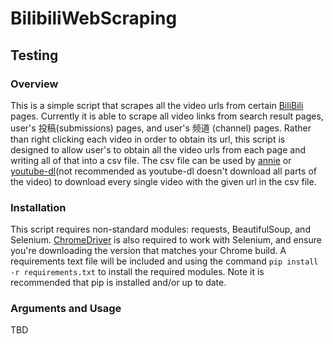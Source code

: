 # BilibiliWebScraping
## Testing
### Overview
This is a simple script that scrapes all the video urls from certain [BiliBili](https://www.bilibili.com/) pages. Currently it is able to scrape all video links from search result pages, user's 投稿(submissions) pages, and user's 频道 (channel) pages. Rather than right clicking each video in order to obtain its url, this script is designed to allow user's to obtain all the video urls from each page and writing all of that into a csv file. The csv file can be used by [annie](https://github.com/iawia002/annie) or [youtube-dl](https://github.com/ytdl-org/youtube-dl)(not recommended as youtube-dl doesn't download all parts of the video) to download every single video with the given url in the csv file.

### Installation
This script requires non-standard modules: requests, BeautifulSoup, and Selenium. [ChromeDriver](https://chromedriver.chromium.org/) is also required to work with Selenium, and ensure you're downloading the version that matches your Chrome build. A requirements text file will be included and using the command `pip install -r requirements.txt` to install the required modules. Note it is recommended that pip is installed and/or up to date. 

### Arguments and Usage
TBD
